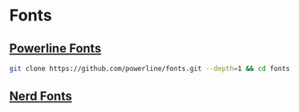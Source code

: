 # Fonts

## [Powerline Fonts](https://github.com/powerline/fonts)

``` bash
git clone https://github.com/powerline/fonts.git --depth=1 && cd fonts && ./install.sh && cd .. && rm -rf fonts
```

## [Nerd Fonts](https://github.com/ryanoasis/nerd-fonts)